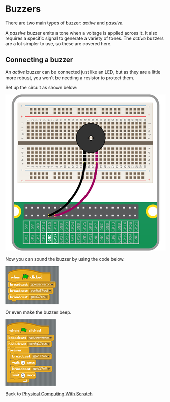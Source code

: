 # Buzzers

There are two main types of buzzer: *active* and *passive*.

A *passive* buzzer emits a tone when a voltage is applied across it. It also requires a specific signal to generate a variety of tones. The *active* buzzers are a lot simpler to use, so these are covered here.

## Connecting a buzzer

An *active* buzzer can be connected just like an LED, but as they are a little more robust, you won't be needing a resistor to protect them.

Set up the circuit as shown below:

![buzzer](images/buzzer-circuit.png)

Now you can sound the buzzer by using the code below.

![buzzer on](images/buzzer_on.png)

Or even make the buzzer beep.

![buzzer bleep](images/buzzer_bleep.png)

Back to [Physical Computing With Scratch](worksheet.md)
